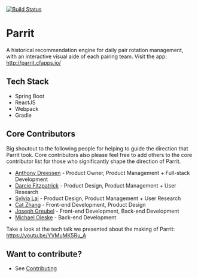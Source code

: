 [![Build Status](https://travis-ci.org/Parrit/Parrit.svg?branch=master)](https://travis-ci.org/Parrit/Parrit)

# Parrit
A historical recommendation engine for daily pair rotation management, with an interactive visual aide of each pairing team.
Visit the app: http://parrit.cfapps.io/

## Tech Stack
- Spring Boot
- ReactJS
- Webpack
- Gradle

## Core Contributors
Big shoutout to the following people for helping to guide the direction that Parrit took. Core contributors also please feel free to add others to the core contributor list for those who significantly shape the direction of Parrit.

- [Anthony Dreessen](mailto:anthonydreessen@gmail.com) - Product Owner, Product Management + Full-stack Development
- [Darcie Fitzpatrick](mailto:darciefitzpatrick@gmail.com) - Product Design, Product Management + User Research
- [Sylvia Lai](mailto:slai@pivotal.io) - Product Design, Product Management + User Research
- [Cat Zhang](mailto:czhang@pivotal.io) - Front-end Development, Product Design
- [Joseph Greubel](mailto:jgreubel@pivotal.io) - Front-end Development, Back-end Development
- [Michael Oleske](mailto:moleske@pivotal.io) - Back-end Development

Take a look at the tech talk we presented about the making of Parrit: https://youtu.be/YVMuMK5Ru_A

## Want to contribute?
* See [Contributing](./docs/Contributing.md)

